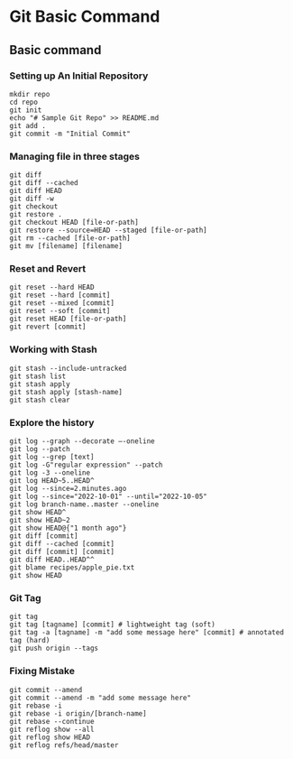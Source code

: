 # Git Basic Command
## Basic command
### Setting up An Initial Repository
```
mkdir repo
cd repo
git init
echo "# Sample Git Repo" >> README.md
git add .
git commit -m "Initial Commit"
```

### Managing file in three stages
```
git diff
git diff --cached
git diff HEAD
git diff -w
git checkout
git restore .
git checkout HEAD [file-or-path]
git restore --source=HEAD --staged [file-or-path]
git rm --cached [file-or-path]
git mv [filename] [filename]
```

### Reset and Revert
```
git reset --hard HEAD
git reset --hard [commit]
git reset --mixed [commit]
git reset --soft [commit]
git reset HEAD [file-or-path]
git revert [commit]
```

### Working with Stash
```
git stash --include-untracked
git stash list
git stash apply
git stash apply [stash-name]
git stash clear
```

### Explore the history
```
git log --graph --decorate —-oneline
git log --patch
git log --grep [text]
git log -G"regular expression" --patch
git log -3 --oneline
git log HEAD~5..HEAD^
git log --since=2.minutes.ago
git log --since="2022-10-01" --until="2022-10-05"
git log branch-name..master --oneline
git show HEAD^
git show HEAD~2
git show HEAD@{"1 month ago"}
git diff [commit]
git diff --cached [commit]
git diff [commit] [commit]
git diff HEAD..HEAD^^
git blame recipes/apple_pie.txt
git show HEAD
```

### Git Tag
```
git tag
git tag [tagname] [commit] # lightweight tag (soft)
git tag -a [tagname] -m "add some message here" [commit] # annotated tag (hard)
git push origin --tags
```

### Fixing Mistake
```
git commit --amend
git commit --amend -m "add some message here"
git rebase -i
git rebase -i origin/[branch-name]
git rebase --continue
git reflog show --all
git reflog show HEAD
git reflog refs/head/master
```
